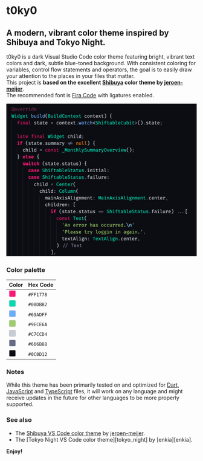 # t0ky0

## A modern, vibrant color theme inspired by Shibuya and Tokyo Night.

t0ky0 is a dark Visual Studio Code color theme featuring bright, vibrant text colors and dark, subtle blue-toned background. With consistent coloring for variables, control flow statements and operators, the goal is to easily draw your attention to the places in your files that matter.  
This project is **based on the excellent [Shibuya][shibuya_jeroen_meijer] color theme by [jeroen-meijer][jeroen_meijer]**.  
The recommended font is [Fira Code][fira_code] with ligatures enabled.

<img src="assets/dart_example.png" alt="Dart code example" width="600px" />

### Color palette

| Color | Hex Code |
|-------|----------|
| <span style="display:inline-block;width:16px;height:16px;background:#FF1778;border-radius:3px;border:1px solid #ccc;"></span> | `#FF1778` |
| <span style="display:inline-block;width:16px;height:16px;background:#00DBB2;border-radius:3px;border:1px solid #ccc;"></span> | `#00DBB2` |
| <span style="display:inline-block;width:16px;height:16px;background:#69ADFF;border-radius:3px;border:1px solid #ccc;"></span> | `#69ADFF` |
| <span style="display:inline-block;width:16px;height:16px;background:#9ECE6A;border-radius:3px;border:1px solid #ccc;"></span> | `#9ECE6A` |
| <span style="display:inline-block;width:16px;height:16px;background:#C7CCD4;border-radius:3px;border:1px solid #ccc;"></span> | `#C7CCD4` |
| <span style="display:inline-block;width:16px;height:16px;background:#666B88;border-radius:3px;border:1px solid #ccc;"></span> | `#666B88` |
| <span style="display:inline-block;width:16px;height:16px;background:#0C0D12;border-radius:3px;border:1px solid #ccc;"></span> | `#0C0D12` |



### Notes

While this theme has been primarily tested on and optimized for [Dart][dart_lang], [JavaScript][js] and [TypeScript][ts] files, it will work on any language and might receive updates in the future for other languages to be more properly supported.

### See also

- The [Shibuya VS Code color theme][shibuya_jeroen_meijer] by [jeroen-meijer][jeroen_meijer].
- The [Tokyo Night VS Code color theme][tokyo_night] by [enkia][enkia].

**Enjoy!**

[shibuya_jeroen_meijer]: https://github.com/jeroen-meijer/shibuya 'Shibuya by jeroen-meijer on GitHub'
[jeroen_meijer]: https://github.com/jeroen-meijer 'jeroen-meijer GitHub profile'
[fira_code]: https://github.com/tonsky/FiraCode 'Fira Code GitHub repository page'
[dart_lang]: https://dart.dev 'Dart langauge page'
[js]: https://en.wikipedia.org/wiki/JavaScript 'JavaScript Wikipedia page'
[ts]: https://www.typescriptlang.org/ 'TypeScript language page'
[json]: https://www.json.org/json-en.html 'JSON spec page'
[python]: https://www.python.org/ 'Python language page'
